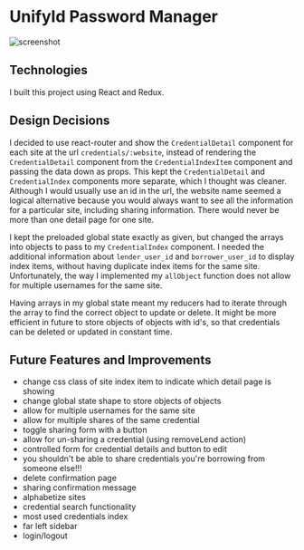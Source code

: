 # UnifyId Password Manager

![screenshot](https://res.cloudinary.com/dq5kxnx9d/image/upload/v1499124309/Screen_Shot_2017-07-03_at_4.21.32_PM_szqzav.png)

## Technologies

I built this project using React and Redux.

## Design Decisions

I decided to use react-router and show the `CredentialDetail` component for each site at the url `credentials/:website`, instead of rendering the `CredentialDetail` component from the `CredentialIndexItem` component and passing the data down as props. This kept the `CredentialDetail` and `CredentialIndex` components more separate, which I thought was cleaner. Although I would usually use an id in the url, the website name seemed a logical alternative because you would always want to see all the information for a particular site, including sharing information. There would never be more than one detail page for one site.

I kept the preloaded global state exactly as given, but changed the arrays into objects to pass to my `CredentialIndex` component. I needed the additional information about `lender_user_id` and `borrower_user_id` to display index items, without having duplicate index items for the same site. Unfortunately, the way I implemented my `allObject` function does not allow for multiple usernames for the same site.

Having arrays in my global state meant my reducers had to iterate through the array to find the correct object to update or delete. It might be more efficient in future to store objects of objects with id's, so that credentials can be deleted or updated in constant time.

## Future Features and Improvements

- change css class of site index item to indicate which detail page is showing
- change global state shape to store objects of objects
- allow for multiple usernames for the same site
- allow for multiple shares of the same credential
- toggle sharing form with a button
- allow for un-sharing a credential (using removeLend action)
- controlled form for credential details and button to edit
- you shouldn't be able to share credentials you're borrowing from someone else!!!
- delete confirmation page
- sharing confirmation message
- alphabetize sites
- credential search functionality
- most used credentials index
- far left sidebar
- login/logout
